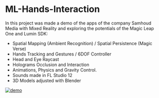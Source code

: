 # ML-Hands-Interaction

In this project was made a demo of the apps of the company Samhoud Media with Mixed Reality and exploring the potentials of the Magic Leap One and Lumin SDK:
- Spatial Mapping (Ambient Recognition) / Spatial Persistence (Magic Verse)
- Hands Tracking and Gestures / 6DOF Controller
- Head and Eye Raycast
- Holograms Occlusion and Interaction
- Animations, Physics and Gravity Control. 
- Sounds made in FL Studio 12
- 3D Models adjusted with Blender

[![demo](https://user-images.githubusercontent.com/21102697/61935293-7b455600-af8a-11e9-8fea-e058be24be89.png)](https://youtu.be/aBeurEwX9nE)
